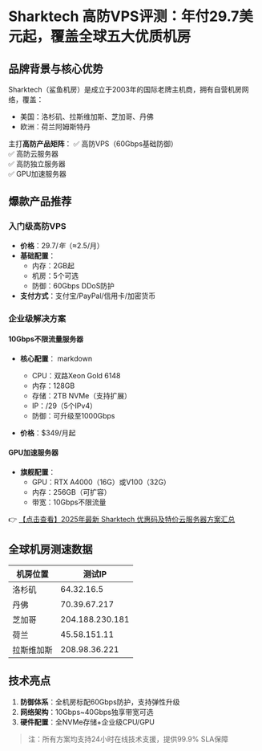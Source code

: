 # Sharktech 高防VPS评测：年付29.7美元起，覆盖全球五大优质机房

## 品牌背景与核心优势
Sharktech（鲨鱼机房）是成立于2003年的国际老牌主机商，拥有自营机房网络，覆盖：
- 美国：洛杉矶、拉斯维加斯、芝加哥、丹佛
- 欧洲：荷兰阿姆斯特丹

主打**高防产品矩阵**：
✅ 高防VPS（60Gbps基础防御）  
✅ 高防云服务器  
✅ 高防独立服务器  
✅ GPU加速服务器  

## 爆款产品推荐
### 入门级高防VPS
- **价格**：$29.7/年（≈$2.5/月）
- **基础配置**：
  - 内存：2GB起
  - 机房：5个可选
  - 防御：60Gbps DDoS防护
- **支付方式**：支付宝/PayPal/信用卡/加密货币

### 企业级解决方案
#### 10Gbps不限流量服务器
- **核心配置**：
  markdown
  - CPU：双路Xeon Gold 6148
  - 内存：128GB
  - 存储：2TB NVMe（支持扩展）
  - IP：/29（5个IPv4）
  - 防御：可升级至1000Gbps
  
- **价格**：$349/月起

#### GPU加速服务器
- **旗舰配置**：
  - GPU：RTX A4000（16G）或V100（32G）
  - 内存：256GB（可扩容）
  - 带宽：10Gbps不限流量

👉 [【点击查看】2025年最新 Sharktech 优惠码及特价云服务器方案汇总](https://bit.ly/Sharktech)

## 全球机房测速数据
| 机房位置       | 测试IP         |
|----------------|----------------|
| 洛杉矶        | 64.32.16.5     |
| 丹佛          | 70.39.67.217   |
| 芝加哥        | 204.188.230.181|
| 荷兰          | 45.58.151.11   |
| 拉斯维加斯    | 208.98.36.221  |

## 技术亮点
1. **防御体系**：全机房标配60Gbps防护，支持弹性升级
2. **网络架构**：10Gbps~40Gbps独享带宽可选
3. **硬件配置**：全NVMe存储+企业级CPU/GPU

> 注：所有方案均支持24小时在线技术支援，提供99.9% SLA保障